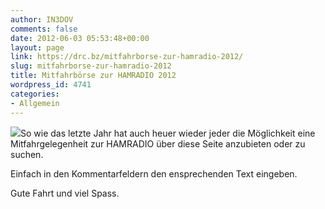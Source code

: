 ```yaml
---
author: IN3DOV
comments: false
date: 2012-06-03 05:53:48+00:00
layout: page
link: https://drc.bz/mitfahrborse-zur-hamradio-2012/
slug: mitfahrborse-zur-hamradio-2012
title: Mitfahrbörse zur HAMRADIO 2012
wordpress_id: 4741
categories:
- Allgemein
---
```


[![](https://drc.bz/wp-content/uploads/2012/06/autostop.jpg)](https://drc.bz/wp-content/uploads/2012/06/autostop.jpg)So wie das letzte Jahr hat auch heuer wieder jeder die Möglichkeit eine Mitfahrgelegenheit zur HAMRADIO über diese Seite anzubieten oder zu suchen.

Einfach in den Kommentarfeldern den ensprechenden Text eingeben.



Gute Fahrt und viel Spass.
